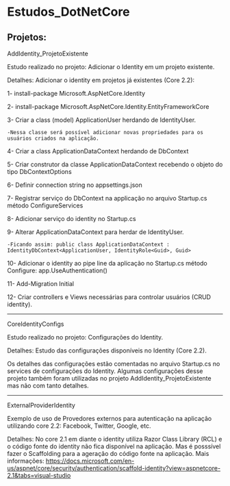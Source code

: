 # Estudos_DotNetCore
Projetos:
--------------------------------------------------------
AddIdentity_ProjetoExistente

Estudo realizado no projeto: Adicionar o Identity em um projeto existente.

Detalhes:
Adicionar o identity em projetos já existentes (Core 2.2):

1- install-package Microsoft.AspNetCore.Identity

2- install-package Microsoft.AspNetCore.Identity.EntityFrameworkCore

3- Criar a class (model) ApplicationUser herdando de IdentityUser. 

	-Nessa classe será possível adicionar novas propriedades para os usuários criados na aplicação.

4- Criar a class ApplicationDataContext herdando de DbContext

5- Criar construtor da classe ApplicationDataContext recebendo o objeto do tipo DbContextOptions<ApplicationDataContext>

6- Definir connection string no appsettings.json

7- Registrar serviço do DbContext na applicação no arquivo Startup.cs método ConfigureServices

8- Adicionar serviço do identity no Startup.cs

9- Alterar ApplicationDataContext para herdar de IdentityUser.

	-Ficando assim: public class ApplicationDataContext : IdentityDbContext<ApplicationUser, IdentityRole<Guid>, Guid>
	
10- Adicionar o identity ao pipe line da aplicação no Startup.cs método Configure: app.UseAuthentication()

11- Add-Migration Initial

12- Criar controllers e Views necessárias para controlar usuários (CRUD identity).


--------------------------------------------------------
CoreIdentityConfigs

Estudo realizado no projeto: Configurações do Identity.

Detalhes:
Estudo das configurações disponíveis no Identity (Core 2.2).

Os detalhes das configurações estão comentadas no arquivo Startup.cs no services de configurações do Identity.
Algumas configurações desse projeto também foram utilizadas no projeto AddIdentity_ProjetoExistente mas não com tanto detalhes.

--------------------------------------------------------
ExternalProviderIdentity

Exemplo de uso de Provedores externos para autenticação na aplicação utilizando core 2.2: Facebook, Twitter, Google, etc.

Detalhes: No core 2.1 em diante o identity utiliza Razor Class Library (RCL) e o código fonte do identity não fica disponível na aplicação. Mas é posssível fazer o Scaffolding para a ageração do código fonte na aplicação. Mais informações: https://docs.microsoft.com/en-us/aspnet/core/security/authentication/scaffold-identity?view=aspnetcore-2.1&tabs=visual-studio